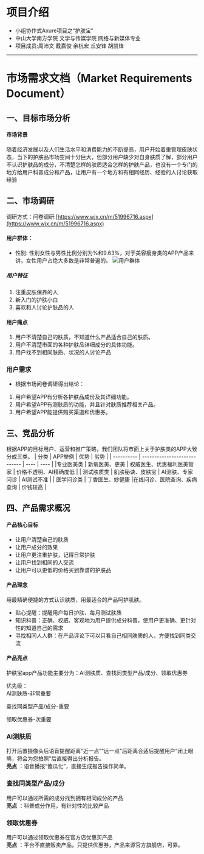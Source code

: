 # 项目介绍
- 小组协作式Axure项目之“护肤宝”
- 中山大学南方学院 文学与传媒学院 网络与新媒体专业
- 项目成员:周沛文 戴嘉俊 余杭宏 丘安锋 胡凯锋
---
# 市场需求文档（Market Requirements Document）
## 一、目标市场分析

 #### 市场背景
 随着经济发展以及人们生活水平和消费能力的不断提高，用户开始着重管理皮肤状态，当下的护肤品市场空间十分巨大，但部分用户缺少对自身肤质了解，部分用户不认识护肤品的成分，不清楚怎样的肤质适合怎样的护肤产品，也没有一个专门的地方给用户科普成分和产品，让用户有一个地方和有相同经历、经验的人讨论获取经验


## 二、市场调研
调研方式：问卷调研:[https://www.wjx.cn/m/51996716.aspx](https://www.wjx.cn/m/51996716.aspx)
#### 用户群体：
* 性别:
性别女性与男性比例分别为%和9.63%，对于美容瘦身类的APP产品来讲，女性用户占绝大多数是非常普遍的。
![用户群体](https://images.gitee.com/uploads/images/2019/1211/223714_cd7e591f_1648172.png)

##### 用户特征
1. 注重皮肤保养的人
2. 新入门的护肤小白
3. 喜欢和人讨论护肤品的人

 #### 用户痛点
1. 用户不清楚自己的肤质，不知道什么产品适合自己的肤质。
2. 用户不清楚市面的各种护肤品详细成分的具体功能。
3. 用户找不到相同肤质、状况的人讨论产品


### 用户需求
- 根据市场问卷调研得出结论：
1. 用户希望APP有分析各护肤品成份及其详细功能。
2. 用户希望APP有测肤质的功能，并且针对肤质推荐相关产品。
3. 用户希望APP能提供购买渠道和优惠券。


## 三、竞品分析
根据APP的目标用户、运营和推广策略，我们团队将市面上关于护肤类的APP大致分成三类。
| 分类       | APP举例                      | 优势 | 劣势 |
| ---------- | ---------------------------- | ---- | ---- |
|专业医美类 | 新氧医美、更美 |  权威医生、优惠福利医美管家    |    价格不透明、AI精确度低  |
| 测试肤质类 | 肌肤秘诀、皮肤宝 |    AI测肤、专家问诊  |   AI测试不准   |
| 医学问诊类 | 丁香医生、妙健康           |在线问诊、医院查询、疾病查询      |   价钱较高   |



##  四、产品需求概况

 #### 产品核心目标
* 让用户清楚自己的肤质
* 让用户成分的效果
*  让用户更注重护肤，记得日常护肤
* 让用户找到相同的人交流
* 让用户可以更低的价格买到靠谱的护肤品

 #### 产品理念
用最精确便捷的方式认识肤质，用最适合的产品呵护肌肤。
- 贴心提醒：提醒用户每日护肤、每月测试肤质
- 知识科普：正确、权威、客观地为用户提供成分科普，使用户更准确、更针对性的知道自己的需求
- 寻找相同人人群：在产品评论下可以只看自己相同肤质的人，方便找到同类交流

 #### 产品亮点
 护肤宝app产品功能主要分为：AI测肤质、查找同类型产品/成分、领取优惠券

优先级：<br>
AI测肤质-非常重要<br>

查找同类型产品/成分-重要<br>

领取优惠券-次重要<br>

### AI测肤质
打开后置摄像头后语音提醒距离“近一点”“远一点”后距离合适后提醒用户“闭上眼睛，将会为您拍照”后直接得出分析报告。<br>
**亮点** ：语音播报“傻瓜化”，直接生成报告操作简单。

### 查找同类型产品/成分
用户可以通过所需的成分找到拥有相同成分的产品<br>
**亮点** ：科普成分作用，有针对性的比较产品

### 领取优惠券
用户可以通过领取优惠券在官方店优惠买产品<br>
**亮点** ：平台不直接贩卖产品，只提供优惠券，产品来源官方旗舰店，可靠。